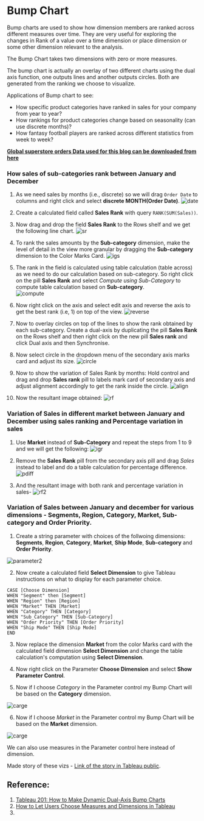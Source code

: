 # Bump Chart

Bump charts are used to show how dimension members are ranked across different measures over time. They are very useful for exploring the changes in Rank of a value over a time dimension or place dimension or some other dimension relevant to the analysis.

The Bump Chart takes two dimensions with zero or more measures.

The bump chart is actually an overlay of two different charts using the dual axis function, one outputs lines and another outputs circles. Both are generated from the ranking we choose to visualize.

Applications of Bump chart to see:
- How specific product categories have ranked in sales for your company from year to year?
- How rankings for product categories change based on seasonality (can use discrete months)?
- How fantasy football players are ranked across different statistics from week to week?

__[Global superstore orders Data used for this blog can be downloaded from here](https://www.dropbox.com/s/ypodk3kminqa7il/Global%20Superstore.xls?dl=1)__  

###  How sales of sub-categories rank between January and December

1. As we need sales by months (i.e., discrete) so we will drag `Order Date` to columns and right click and select __discrete MONTH(Order Date)__. 
  ![date](../../images/tableau/diff_viz_tableau/bump_chart/date.png)

2. Create a calculated field called __Sales Rank__ with query `RANK(SUM(Sales))`.
3. Now drag and drop the field __Sales Rank__ to the Rows shelf and we get the following line chart.
   ![sr](../../images/tableau/diff_viz_tableau/bump_chart/sales_rank.PNG)

4. To rank the sales amounts by the __Sub-category__ dimension, make the level of detail in the view more granular by dragging the  __Sub-category__ dimension to the Color Marks Card.
   ![igs](../../images/tableau/diff_viz_tableau/bump_chart/lod.PNG)

5. The rank in the field is calculated using table calculation (table across) as we need to do our calculation based on sub-category. So right click on the pill __Sales Rank__ and select _Compute using  Sub-Category_ to compute table calculation based on __Sub-category__.  
  ![compute](../../images/tableau/diff_viz_tableau/bump_chart/compute.png)

6. Now right click on the axis and select edit axis and reverse the axis to get the best rank (i.e, 1) on top of the view.
  ![reverse](../../images/tableau/diff_viz_tableau/bump_chart/reverse.PNG)

7. Now to overlay circles on top of the lines to show the rank obtained by each sub-category. Create a dual-axis by duplicating the pill __Sales Rank__ on the Rows shelf and then right click on the new pill __Sales rank__ and  click Dual axis and then Synchronise. 

8. Now select circle in the dropdown menu of the secondary axis marks card and adjust its size.
 ![circle](../../images/tableau/diff_viz_tableau/bump_chart/circle.png)

9. Now to show the variation of Sales Rank by months: Hold control and drag and drop __Sales rank__ pill to labels mark card of secondary axis and adjust alignment accordingly to get the rank inside the circle.
 ![align](../../images/tableau/diff_viz_tableau/bump_chart/middle.png)

10. Now the resultant image obtained: 
 ![rf](../../images/tableau/diff_viz_tableau/bump_chart/rank_final.PNG)

### Variation of Sales in different market between January and December using sales ranking and Percentage variation in sales

1. Use __Market__ instead of __Sub-Category__ and repeat the steps from 1 to 9 and we will get the following:
  ![igr](../../images/tableau/diff_viz_tableau/bump_chart/region_rank.PNG)

2. Remove the __Sales Rank__ pill from the secondary axis pill and drag _Sales_ instead to label and do a table calculation for percentage difference.
 ![pdiff](../../images/tableau/diff_viz_tableau/bump_chart/pdiff.PNG)

3. And the resultant image with both rank and percentage variation in sales- 
 ![rf2](../../images/tableau/diff_viz_tableau/bump_chart/rank_final2.PNG)

### Variation of Sales between January and december for various dimensions - __Segments__, __Region__, __Category__, __Market__, __Sub-category__ and __Order Priority__.

1. Create a string parameter with choices of the follwoing dimensions: __Segments__, __Region__, __Category__, __Market__, __Ship Mode__, __Sub-category__ and __Order Priority__.

 ![parameter2](../../images/tableau/diff_viz_tableau/bump_chart/parameter1.PNG)

2. Now create a calculated field __Select Dimension__  to give Tableau instructions on what to display for each parameter choice.

```
CASE [Choose Dimension]
WHEN "Segment" then [Segment]
WHEN "Region" then [Region]
WHEN "Market" THEN [Market]
WHEN "Category" THEN [Category]
WHEN "Sub_Category" THEN [Sub-Category]
WHEN "Order Priority" THEN [Order Priority]
WHEN "Ship Mode" THEN [Ship Mode]
END
```

3. Now replace the dimension __Market__ from the color Marks card with the calculated field dimension __Select Dimension__ and change the table calculation's computation using __Select Dimension__.

4. Now right click on the Parameter __Choose Dimension__ and select __Show Parameter Control__.

5. Now if I choose _Category_ in the Parameter control my Bump Chart will be based on the __Category__ dimension.

 ![carge](../../images/tableau/diff_viz_tableau/bump_chart/categ.PNG)

6. Now if I choose _Market_ in the Parameter control my Bump Chart will be based on the __Market__ dimension.

 ![carge](../../images/tableau/diff_viz_tableau/bump_chart/market_bump.PNG)

We can also use measures in the Parameter control here instead of dimension.


Made story of these vizs - [Link of the story in Tableau public](https://public.tableau.com/shared/5535BMKNQ?:display_count=y&:origin=viz_share_link).

## Reference:

1. [Tableau 201: How to Make Dynamic Dual-Axis Bump Charts](https://playfairdata.com/tableau-201-make-dynamic-dual-axis-bump-charts/)
2. [How to Let Users Choose Measures and Dimensions in Tableau](https://playfairdata.com/how-to-let-users-choose-measures-and-dimensions-in-tableau/)
3. []()